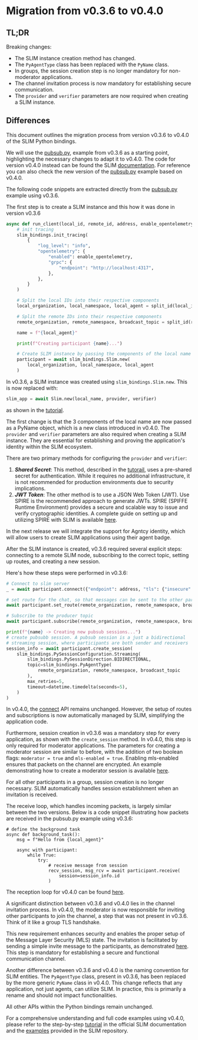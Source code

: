 # Migration from v0.3.6 to v0.4.0

## TL;DR

Breaking changes:

- The SLIM instance creation method has changed.
- The `PyAgentType` class has been replaced with the `PyName` class.
- In groups, the session creation step is no longer mandatory for non-moderator
  applications.
- The channel invitation process is now mandatory for establishing secure
  communication.
- The `provider` and `verifier` parameters are now required when creating a SLIM
  instance.

## Differences

This document outlines the migration process from version v0.3.6 to v0.4.0 of
the SLIM Python bindings.

We will use the
[pubsub.py](https://github.com/agntcy/slim/blob/slim-bindings-v0.3.6/data-plane/python-bindings/examples/pubsub.py),
example from v0.3.6 as a starting point, highlighting the necessary changes to
adapt it to v0.4.0. The code for version v0.4.0 instead can be found the SLIM
[documentation](https://docs.agntcy.org/messaging/slim-core/). For reference you
can also check the new version of the
[pubsub.py](https://github.com/agntcy/slim/blob/slim-bindings-v0.4.0/data-plane/python-bindings/examples/src/slim_bindings_examples/pubsub.py)
example based on v0.4.0.

The following code snippets are extracted directly from the
[pubsub.py](https://github.com/agntcy/slim/blob/slim-bindings-v0.3.6/data-plane/python-bindings/examples/pubsub.py)
example using v0.3.6.

The first step is to create a SLIM instance and this how it was done in version
v0.3.6

```python
async def run_client(local_id, remote_id, address, enable_opentelemetry: bool):
    # init tracing
    slim_bindings.init_tracing(
        {
            "log_level": "info",
            "opentelemetry": {
                "enabled": enable_opentelemetry,
                "grpc": {
                    "endpoint": "http://localhost:4317",
                },
            },
        }
    )

    # Split the local IDs into their respective components
    local_organization, local_namespace, local_agent = split_id(local_id)

    # Split the remote IDs into their respective components
    remote_organization, remote_namespace, broadcast_topic = split_id(remote_id)

    name = f"{local_agent}"

    print(f"Creating participant {name}...")

    # Create SLIM instance by passing the components of the local name
    participant = await slim_bindings.Slim.new(
        local_organization, local_namespace, local_agent
    )
```

In v0.3.6, a SLIM instance was created using `slim_bindings.Slim.new`. This is
now replaced with:

```python
slim_app = await Slim.new(local_name, provider, verifier)
```

as shown in the
[tutorial](https://docs.agntcy.org/messaging/slim-group-tutorial/#slim-app).

The first change is that the 3 components of the local name are now passed as a
PyName object, which is a new class introduced in v0.4.0. The `provider` and
`verifier` parameters are also required when creating a SLIM instance. They are
essential for establishing and proving the application's identity within the
SLIM ecosystem.

There are two primary methods for configuring the `provider` and `verifier`:

1. **_Shared Secret_**: This method, described in the
   [tutorail](https://docs.agntcy.org/messaging/slim-group-tutorial/#identity),
   uses a pre-shared secret for authentication. While it requires no additional
   infrastructure, it is not recommended for production environments due to
   security implications.
2. **_JWT Token_**: The other method is to use a JSON Web Token (JWT). Use SPIRE
   is the recommended approach to generate JWTs. SPIRE (SPIFFE Runtime
   Environment) provides a secure and scalable way to issue and verify
   cryptographic identities. A complete guide on setting up and utilizing SPIRE
   with SLIM is available
   [here](https://docs.agntcy.org/messaging/slim-group/#using-spire-with-slim).

In the next release we will integrate the support for Agntcy identity, which
will allow users to create SLIM applications using their agent badge.

After the SLIM instance is created, v0.3.6 required several explicit steps:
connecting to a remote SLIM node, subscribing to the correct topic, setting up
routes, and creating a new session.

Here's how these steps were performed in v0.3.6:

```python
# Connect to slim server
_ = await participant.connect({"endpoint": address, "tls": {"insecure": True}})

# set route for the chat, so that messages can be sent to the other participants
await participant.set_route(remote_organization, remote_namespace, broadcast_topic)

# Subscribe to the producer topic
await participant.subscribe(remote_organization, remote_namespace, broadcast_topic)

print(f"{name} -> Creating new pubsub sessions...")
# create pubsubb session. A pubsub session is a just a bidirectional
# streaming session, where participants are both sender and receivers
session_info = await participant.create_session(
    slim_bindings.PySessionConfiguration.Streaming(
        slim_bindings.PySessionDirection.BIDIRECTIONAL,
        topic=slim_bindings.PyAgentType(
            remote_organization, remote_namespace, broadcast_topic
        ),
        max_retries=5,
        timeout=datetime.timedelta(seconds=5),
    )
)
```

In v0.4.0, the
[connect](https://docs.agntcy.org/messaging/slim-group-tutorial/#slim-app) API
remains unchanged. However, the setup of routes and subscriptions is now
automatically managed by SLIM, simplifying the application code.

Furthermore, session creation in v0.3.6 was a mandatory step for every
application, as shown with the `create_session` method. In v0.4.0, this step is
only required for moderator applications. The parameters for creating a
moderator session are similar to before, with the addition of two boolean flags:
`moderator = true` and `mls-enabled = true`. Enabling mls-enabled ensures that
packets on the channel are encrypted. An example demonstrating how to create a
moderator session is available
[here](https://docs.agntcy.org/messaging/slim-group/#step-1-create-the-moderator).

For all other participants in a group, session creation is no longer necessary.
SLIM automatically handles session establishment when an invitation is received.

The receive loop, which handles incoming packets, is largely similar between the
two versions. Below is a code snippet illustrating how packets are received in
the pubsub.py example using v0.3.6:

```
# define the background task
async def background_task():
    msg = f"Hello from {local_agent}"

    async with participant:
        while True:
            try:
                # receive message from session
                recv_session, msg_rcv = await participant.receive(
                    session=session_info.id
                )
```

The reception loop for v0.4.0 can be found
[here](https://docs.agntcy.org/messaging/slim-group/#step-3-listen-for-invitations).

A significant distinction between v0.3.6 and v0.4.0 lies in the channel
invitation process. In v0.4.0, the moderator is now responsible for inviting
other participants to join the channel, a step that was not present in v0.3.6.
Think of it like a group TLS handshake.

This new requirement enhances security and enables the proper setup of the
Message Layer Security (MLS) state. The invitation is facilitated by sending a
simple invite message to the participants, as demonstrated
[here](https://docs.agntcy.org/messaging/slim-group/#step-2-invite-participants-to-the-channel).
This step is mandatory for establishing a secure and functional communication
channel.

Another difference between v0.3.6 and v0.4.0 is the naming convention for SLIM
entities. The `PyAgentType` class, present in v0.3.6, has been replaced by the
more generic `PyName` class in v0.4.0. This change reflects that any
application, not just agents, can utilize SLIM. In practice, this is primarily a
rename and should not impact functionalities.

All other APIs within the Python bindings remain unchanged.

For a comprehensive understanding and full code examples using v0.4.0, please
refer to the step-by-step
[tutorial](https://docs.agntcy.org/messaging/slim-group-tutorial/) in the
official SLIM documentation and the
[examples](https://github.com/agntcy/slim/tree/slim-bindings-v0.4.0/data-plane/python-bindings/examples/src/slim_bindings_examples)
provided in the SLIM repository.
